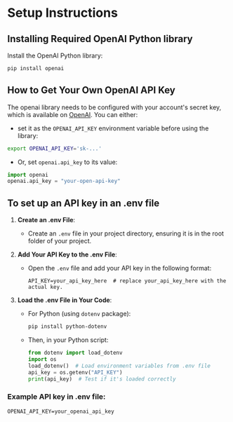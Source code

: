 # Setup Instructions

## Installing Required OpenAI Python library 
Install the OpenAI Python library:

```bash
pip install openai
```

## How to Get Your Own OpenAI API Key   
The openai library needs to be configured with your account's secret key, which is available on [OpenAI](https://platform.openai.com/account/api-keys). You can either:  

- set it as the `OPENAI_API_KEY` environment variable before using the library:

```bash
export OPENAI_API_KEY='sk-...'
```

- Or, set `openai.api_key` to its value:

```python
import openai
openai.api_key = "your-open-api-key"
```

## To set up an API key in an .env file  
1. **Create an .env File**:
   - Create an `.env` file in your project directory, ensuring  it is in the root folder of your project.
     
2. **Add Your API Key to the .env File**:
   - Open the `.env` file and add your API key in the following format:
     
     ```plaintext
     API_KEY=your_api_key_here  # replace your_api_key_here with the actual key.
     ```  
3. **Load the .env File in Your Code**:
   
   - For Python (using `dotenv` package):
     
     ```bash
     pip install python-dotenv
     ```  
   - Then, in your Python script:
     
     ```python
     from dotenv import load_dotenv
     import os
     load_dotenv()  # Load environment variables from .env file
     api_key = os.getenv("API_KEY")
     print(api_key)  # Test if it's loaded correctly
     ```  

### Example API key in .env file:  
```plaintext
OPENAI_API_KEY=your_openai_api_key
```







